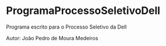 # ProgramaProcessoSeletivoDell
Programa escrito para o Processo Seletivo da Dell

Autor: João Pedro de Moura Medeiros
